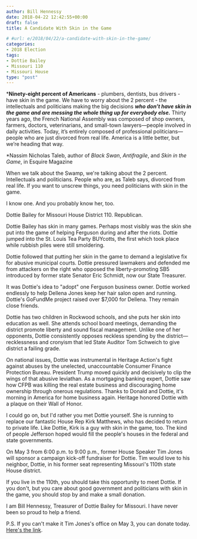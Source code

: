 ```yaml
---
author: Bill Hennessy
date: 2018-04-22 12:42:55+00:00
draft: false
title: A Candidate With Skin in the Game

# #url: e/2018/04/22/a-candidate-with-skin-in-the-game/
categories:
- 2018 Election
tags:
- Dottie Bailey
- Missouri 110
- Missouri House
type: "post"
---
```





> 
***Ninety-eight percent of Americans** - plumbers, dentists, bus drivers - have skin in the game. We have to worry about the 2 percent - the intellectuals and politicians making the big decisions _**who don’t have skin in the game and are messing the whole thing up for everybody else.**_ Thirty years ago, the French National Assembly was composed of shop owners, farmers, doctors, veterinarians, and small-town lawyers—people involved in daily activities. Today, it’s entirely composed of professional politicians—people who are just divorced from real life. America is a little better, but we’re heading that way.

*Nassim Nicholas Taleb, author of _Black Swan_﻿, _Antifragile_﻿, and _Skin in the Game_﻿, in Esquire Magazine







When we talk about the Swamp, we're talking about the 2 percent. Intellectuals and politicians. People who are, as Taleb says, divorced from real life. If you want to unscrew things, you need politicians with skin in the game.







I know one. And you probably know her, too.







Dottie Bailey for Missouri House District 110. Republican.







Dottie Bailey has skin in many games. Perhaps most visibly was the skin she put into the game of helping Ferguson during and after the riots. Dottie jumped into the St. Louis Tea Party BUYcotts, the first which took place while rubbish piles were still smoldering.







Dottie followed that putting her skin in the game to demand a legislative fix for abusive municipal courts. Dottie pressured lawmakers and defended me from attackers on the right who opposed the liberty-promoting SB5 introduced by former state Senator Eric Schmidt, now our State Treasurer. 







It was Dottie's idea to "adopt" one Ferguson business owner. Dottie worked endlessly to help Dellena Jones keep her hair salon open and running. Dottie's GoFundMe project raised over $7,000 for Dellena. They remain close friends.







Dottie has two children in Rockwood schools, and she puts her skin into education as well. She attends school board meetings, demanding the district promote liberty and sound fiscal management. Unlike one of her opponents, Dottie consistently opposes reckless spending by the district—recklessness and cronyism that led State Auditor Tom Schweich to give district a failing grade. 







On national issues, Dottie was instrumental in Heritage Action's fight against abuses by the unelected, unaccountable Consumer Finance Protection Bureau. President Trump moved quickly and decisively to clip the wings of that abusive leviathan. As a mortgaging banking expert, Dottie saw how CFPB was killing the real estate business and discouraging home ownership through onerous regulations. Thanks to Donald and Dottie, it's morning in America for home business again. Heritage honored Dottie with a plaque on their Wall of Honor.







I could go on, but I'd rather you met Dottie yourself. She is running to replace our fantastic House Rep Kirk Matthews, who has decided to return to private life. Like Dottie, Kirk is a guy with skin in the game, too. The kind of people Jefferson hoped would fill the people's houses in the federal and state governments.







On May 3 from 6:00 p.m. to 9:00 p.m., former House Speaker Tim Jones will sponsor a campaign kick-off fundraiser for Dottie. Tim would love to his neighbor, Dottie, in his former seat representing Missouri's 110th state House district.











If you live in the 110th, you should take this opportunity to meet Dottie. If you don't, but you care about good government and politicians with skin in the game, you should stop by and make a small donation.







I am Bill Hennessy, Treasurer of Dottie Bailey for Missouri. I have never been so proud to help a friend.







P.S. If you can't make it Tim Jones's office on May 3, you can donate today. [Here's the link](https://dottiebailey.com/events). 



